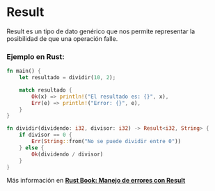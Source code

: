 # Result
Result es un tipo de dato genérico que nos permite representar la posibilidad de que una operación 
falle.
### Ejemplo en Rust:
```rust
fn main() {
    let resultado = dividir(10, 2);

    match resultado {
        Ok(x) => println!("El resultado es: {}", x),
        Err(e) => println!("Error: {}", e),
    }
}

fn dividir(dividendo: i32, divisor: i32) -> Result<i32, String> {
    if divisor == 0 {
        Err(String::from("No se puede dividir entre 0"))
    } else {
        Ok(dividendo / divisor)
    }
}
```

Más información en [**Rust Book: Manejo de errores con Result**](https://book.rustlang-es.org/rust-book-es/ch09-02-recoverable-errors-with-result.html)